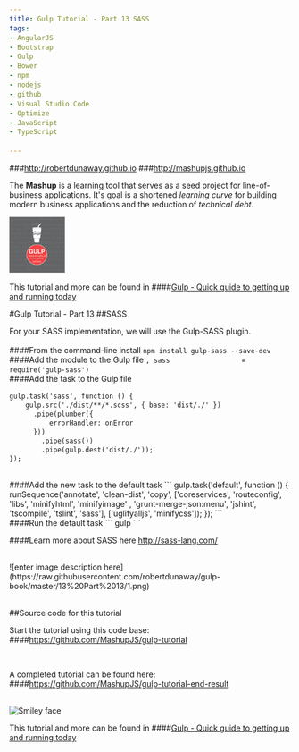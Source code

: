 ```yaml
---
title: Gulp Tutorial - Part 13 SASS
tags: 
- AngularJS
- Bootstrap
- Gulp
- Bower
- npm
- nodejs
- github
- Visual Studio Code
- Optimize
- JavaScript
- TypeScript

---
```


###http://robertdunaway.github.io
###http://mashupjs.github.io


The **Mashup** is a learning tool that serves as a seed project for line-of-business applications.  It's goal is a shortened *learning curve* for building modern business applications and the reduction of *technical debt*.
<br>

 <img src="https://raw.githubusercontent.com/robertdunaway/gulp-book/master/bookcoverimage.PNG" alt="Smiley face" height="100" width="100"> 

This tutorial and more can be found in
####[Gulp - Quick guide to getting up and running today](http://www.amazon.com/Gulp-Quick-guide-getting-running-ebook/dp/B010NXMFF6/)

#Gulp Tutorial - Part 13
##SASS

For your SASS implementation, we will use the Gulp-SASS plugin.  
<br>
####From the command-line install
```npm install gulp-sass --save-dev```
<br>
####Add the module to the Gulp file
```, sass                  = require('gulp-sass')```
<br>
####Add the task to the Gulp file
```
gulp.task('sass', function () {
    gulp.src('./dist/**/*.scss', { base: 'dist/./' })
      .pipe(plumber({
          errorHandler: onError
      }))
        .pipe(sass())
        .pipe(gulp.dest('dist/./'));
});
```
<br>
####Add the new task to the default task
```
gulp.task('default', function () {
    runSequence('annotate', 'clean-dist', 'copy',
                ['coreservices', 'routeconfig', 'libs', 'minifyhtml', 'minifyimage'
                    , 'grunt-merge-json:menu', 'jshint', 'tscompile', 'tslint', 'sass'],
                ['uglifyalljs', 'minifycss']);
});
```
<br>
####Run the default task
```
gulp
```

<br>

####Learn more about SASS here
http://sass-lang.com/


<br>
![enter image description here](https://raw.githubusercontent.com/robertdunaway/gulp-book/master/13%20Part%2013/1.png)
<br>



<br>

##Source code for this tutorial


Start the tutorial using this code base:  
####https://github.com/MashupJS/gulp-tutorial

<br>

A completed tutorial can be found here:  
####https://github.com/MashupJS/gulp-tutorial-end-result

<br>

 <img src="https://raw.githubusercontent.comhttps://raw.githubusercontent.com/robertdunaway/gulp-book/master//MashupJS/mashupjs.docs/master/docs/mashupWorkflow/gulp/bookcoverimage.PNG" alt="Smiley face" height="100" width="100"> 

This tutorial and more can be found in
####[Gulp - Quick guide to getting up and running today](http://www.amazon.com/Gulp-Quick-guide-getting-running-ebook/dp/B010NXMFF6/)